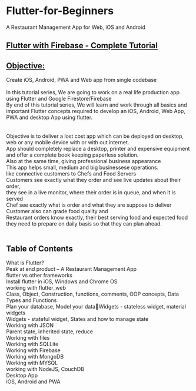 # Flutter-for-Beginners
A Restaurant Management App for Web, iOS and Android

<h2><u>Flutter with Firebase - Complete Tutorial</u></h2>
<h2><u>Objective:</u></h2> Create iOS, Android, PWA and Web app from single codebase<br><br>
In this tutorial series, We are going to work on a real life production app using Flutter and Google Firestore/Firebase
<br/>
By end of this tutorial series, We will learn and work through all basics and important Flutter concepts required to develop an iOS, Android, Web App, PWA and desktop App using flutter.
<br/><br><br>
Objective is to deliver a lost cost app which can be deployed on desktop, web or any mobile device with or with out internet.
<br/>
App should completely replace a desktop, printer and expensive equipment and offer a complete book keeping paperless solution.
<br/>
Also at the same time, giving professional business appearance
<br/>
This app helps small, medium and big businessese operations.
<br/>
like connective customers to Chefs and Food Servers
<br/>
Customers see exactly what they order and see live updates about their order,
<br/>
they see in a live monitor, where their order is in queue, and when it is served
<br/>
Chef see exactly what is order and what they are suppose to deliver
<br/>
Customer also can grade food quality and
<br/>
Restaurant orders know exactly, their best serving food and expected food they need to prepare on daily basis so that they can plan ahead.<br/>
<br/>

<h2>Table of Contents</h2>

What is Flutter?<br/>
Peak at end product – A Restaurant Management App<br/>
flutter vs other frameworks<br/>
Install flutter in iOS, Windows and Chrome OS<br/>
working with flutter_web<br/>
Class, Object, Construction, functions, comments, OOP concepts, Data Types and Functions<br/>
Plan your database, Model your dataWidgets - stateless widget, material widgets<br/>
Widgets - stateful widget, States and how to manage state<br/>
Working with JSON<br/>
Parent state, inherited state, reduce<br/>
Working with files <br/>
Working with SQLLite<br/>
Working with Firebase<br/>
Working with MongoDB<br/>
Working with MYSQL<br/>
working with NodeJS, CouchDB<br/>
Desktop App<br/>
iOS, Android and PWA<br/>
